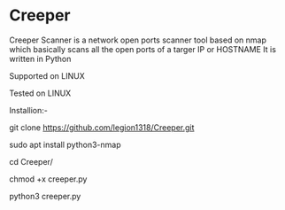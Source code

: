 # Creeper

Creeper Scanner is a network open ports scanner tool based on nmap which
basically scans all the open ports of a targer IP or HOSTNAME
It is written in Python

Supported on LINUX 

Tested on LINUX

Installion:-

git clone https://github.com/legion1318/Creeper.git

sudo apt install python3-nmap

cd Creeper/

chmod +x creeper.py

python3 creeper.py

